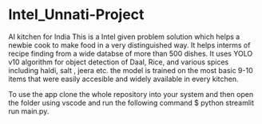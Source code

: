 # Intel_Unnati-Project
AI kitchen  for India
This is a Intel given problem solution which helps a newbie cook to make food in a very distinguished way. It helps interms of recipe finding from a wide databse of more than 500 dishes. It uses YOLO v10 algorithm for object detection of Daal, Rice, and various spices including haldi, salt , jeera etc. the model is trained on the most basic 9-10 items that were easily accesible and widely available in every kitchen. 





To use the app clone the whole repository into your system and then open the folder using vscode and run the following command 
$ python streamlit run main.py.
